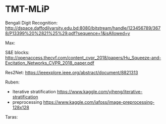 # TMT-MLiP

Bengali Digit Recognition: http://dspace.daffodilvarsity.edu.bd:8080/bitstream/handle/123456789/3678/P13399%20%2821%25%29.pdf?sequence=1&isAllowed=y

Max:

  S&E blocks: http://openaccess.thecvf.com/content_cvpr_2018/papers/Hu_Squeeze-and-Excitation_Networks_CVPR_2018_paper.pdf

  Res2Net: https://ieeexplore.ieee.org/abstract/document/8821313

Ruben:

- Iterative stratification https://www.kaggle.com/yiheng/iterative-stratification
- preprocessing https://www.kaggle.com/iafoss/image-preprocessing-128x128
  
Taras:

